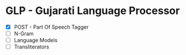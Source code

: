 # GLP - Gujarati Language Processor

- [x] POST - Part Of Speech Tagger
- [ ] N-Gram
- [ ] Language Models
- [ ] Transliterators
